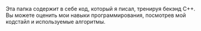 Эта папка содержит в себе код, который я писал, тренируя бекэнд С++. Вы можете оценить мои навыки программирования, посмотрев мой кодстайл и используемые алгоритмы.
